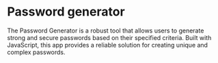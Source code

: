 # Password generator

The Password Generator is a robust tool that allows users to generate strong and secure passwords based on their specified criteria. Built with JavaScript, this app provides a reliable solution for creating unique and complex passwords. 
